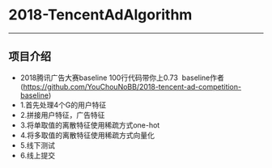 # 2018-TencentAdAlgorithm
--------------
## 项目介绍
- 2018腾讯广告大赛baseline 100行代码带你上0.73
  baseline作者(https://github.com/YouChouNoBB/2018-tencent-ad-competition-baseline)
- 1.首先处理4个G的用户特征
- 2.拼接用户特征，广告特征
- 3.将单取值的离散特征使用稀疏方式one-hot
- 4.将多取值的离散特征使用稀疏方式向量化
- 5.线下测试
- 6.线上提交

